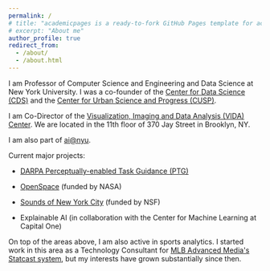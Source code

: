 ```yaml
---
permalink: /
# title: "academicpages is a ready-to-fork GitHub Pages template for academic personal websites"
# excerpt: "About me"
author_profile: true
redirect_from: 
  - /about/
  - /about.html
---
```


I am Professor of Computer Science and Engineering and Data Science at New York University. I was a co-founder of the [Center for Data Science (CDS)](http://cds.nyu.edu) and the [Center for Urban Science and Progress (CUSP)](http://cusp.nyu.edu).

I am Co-Director of the [Visualization, Imaging and Data Analysis (VIDA) Center](http://vida.engineering.nyu.edu). We are located in the 11th floor of 370 Jay Street in Brooklyn, NY. 

I am also part of [ai@nyu](https://cims.nyu.edu/ai/).

Current major projects:

- [DARPA Perceptually-enabled Task Guidance (PTG)](https://www.darpa.mil/program/perceptually-enabled-task-guidance)

- [OpenSpace](https://www.openspaceproject.com) (funded by NASA)

- [Sounds of New York City](https://wp.nyu.edu/sonyc) (funded by NSF)

- Explainable AI (in collaboration with the Center for Machine Learning at Capital One)

On top of the areas above, I am also active in sports analytics. I started work in this area as a Technology Consultant for [MLB Advanced Media's Statcast system](https://www.newsweek.com/2014/09/12/can-baseball-get-more-interesting-watch-big-data-267590.html), but my interests have grown substantially since then.


